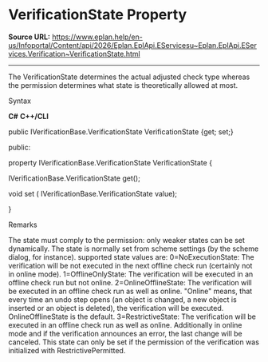 # VerificationState Property

**Source URL:** https://www.eplan.help/en-us/Infoportal/Content/api/2026/Eplan.EplApi.EServicesu~Eplan.EplApi.EServices.Verification~VerificationState.html

---

The VerificationState determines the actual adjusted check type whereas the permission determines what state is theoretically allowed at most.

Syntax

**C#**
**C++/CLI**


public IVerificationBase.VerificationState VerificationState {get; set;}

public:

property IVerificationBase.VerificationState VerificationState {

   IVerificationBase.VerificationState get();

   void set (    IVerificationBase.VerificationState value);

}


Remarks

The state must comply to the permission: only weaker states can be set dynamically. The state is normally set from scheme settings (by the scheme dialog, for instance). supported state values are: 0=NoExecutionState: The verification will be not executed in the next offline check run (certainly not in online mode). 1=OfflineOnlyState: The verification will be executed in an offline check run but not online. 2=OnlineOfflineState: The verification will be executed in an offline check run as well as online. "Online" means, that every time an undo step opens (an object is changed, a new object is inserted or an object is deleted), the verification will be executed. OnlineOfflineState is the default. 3=RestrictiveState: The verification will be executed in an offline check run as well as online. Additionally in online mode and if the verification announces an error, the last change will be canceled. This state can only be set if the permission of the verification was initialized with RestrictivePermitted.
